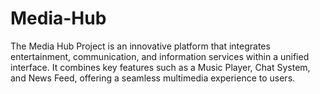 # Media-Hub
The Media Hub Project is an innovative platform that integrates entertainment, communication, and information services within a unified interface. It combines key features such as a Music Player, Chat System, and News Feed, offering a seamless multimedia experience to users. 
